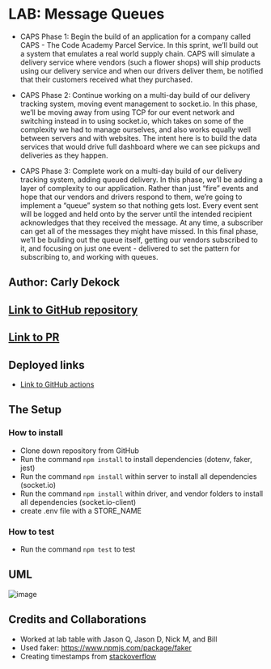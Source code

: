 # LAB: Message Queues

- CAPS Phase 1: Begin the build of an application for a company called CAPS - The Code Academy Parcel Service. In this sprint, we’ll build out a system that emulates a real world supply chain. CAPS will simulate a delivery service where vendors (such a flower shops) will ship products using our delivery service and when our drivers deliver them, be notified that their customers received what they purchased.

- CAPS Phase 2: Continue working on a multi-day build of our delivery tracking system, moving event management to socket.io. In this phase, we’ll be moving away from using TCP for our event network and switching instead in to using socket.io, which takes on some of the complexity we had to manage ourselves, and also works equally well between servers and with websites. The intent here is to build the data services that would drive full dashboard where we can see pickups and deliveries as they happen.

- CAPS Phase 3: Complete work on a multi-day build of our delivery tracking system, adding queued delivery. In this phase, we’ll be adding a layer of complexity to our application. Rather than just “fire” events and hope that our vendors and drivers respond to them, we’re going to implement a “queue” system so that nothing gets lost. Every event sent will be logged and held onto by the server until the intended recipient acknowledges that they received the message. At any time, a subscriber can get all of the messages they might have missed. In this final phase, we’ll be building out the queue itself, getting our vendors subscribed to it, and focusing on just one event - delivered to set the pattern for subscribing to, and working with queues.

## Author: Carly Dekock

## [Link to GitHub repository](https://github.com/carlydekock/caps.git)
## [Link to PR](https://github.com/carlydekock/caps/pull/3)

## Deployed links

- [Link to GitHub actions](https://github.com/carlydekock/caps/actions)

## The Setup

### How to install

- Clone down repository from GitHub
- Run the command ```npm install``` to install dependencies (dotenv, faker, jest)
- Run the command ```npm install``` within server to install all dependencies (socket.io)
- Run the command ```npm install``` within driver, and vendor folders to install all dependencies (socket.io-client)
- create .env file with a STORE_NAME

### How to test

- Run the command ```npm test``` to test

## UML

![image](assets/UML-12.png)

## Credits and Collaborations

- Worked at lab table with Jason Q, Jason D, Nick M, and Bill
- Used faker: https://www.npmjs.com/package/faker
- Creating timestamps from [stackoverflow](https://stackoverflow.com/questions/10645994/how-to-format-a-utc-date-as-a-yyyy-mm-dd-hhmmss-string-using-nodejs)
